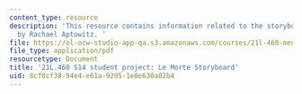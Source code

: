 ```yaml
---
content_type: resource
description: 'This resource contains information related to the storyboard final project
  by Rachael Aptowitz. '
file: https://ol-ocw-studio-app-qa.s3.amazonaws.com/courses/21l-460-medieval-literature-legends-of-arthur-fall-2013/8cf0cf3894e4e61a92951e0e630a02b4_MIT21L_460F13_Storyboard.pdf
file_type: application/pdf
resourcetype: Document
title: '21L.460 S14 student project: Le Morte Storyboard'
uid: 8cf0cf38-94e4-e61a-9295-1e0e630a02b4
---
```

